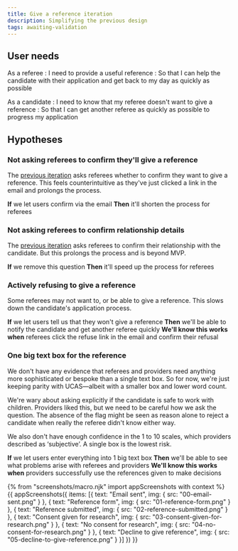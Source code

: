 ```yaml
---
title: Give a reference iteration
description: Simplifying the previous design
tags: awaiting-validation
---
```


## User needs

As a referee
: I need to provide a useful reference
: So that I can help the candidate with their application and get back to my day as quickly as possible

As a candidate
: I need to know that my referee doesn't want to give a reference
: So that I can get another referee as quickly as possible to progress my application

## Hypotheses

### Not asking referees to confirm they'll give a reference

The [previous iteration](/apply-for-teacher-training/give-a-reference) asks referees whether to confirm they want to give a reference. This feels counterintuitive as they've just clicked a link in the email and prolongs the process.

**If** we let users confirm via the email
**Then** it'll shorten the process for referees

### Not asking referees to confirm relationship details

The [previous iteration](/apply-for-teacher-training/give-a-reference) asks referees to confirm their relationship with the candidate. But this prolongs the process and is beyond MVP.

**If** we remove this question
**Then** it'll speed up the process for referees

### Actively refusing to give a reference

Some referees may not want to, or be able to give a reference. This slows down the candidate's application process.

**If** we let users tell us that they won't give a reference
**Then** we'll be able to notify the candidate and get another referee quickly
**We'll know this works when** referees click the refuse link in the email and confirm their refusal

### One big text box for the reference

We don't have any evidence that referees and providers need anything more sophisticated or bespoke than a single text box. So for now, we're just keeping parity with UCAS—albeit with a smaller box and lower word count.

We're wary about asking explicitly if the candidate is safe to work with children. Providers liked this, but we need to be careful how we ask the question. The absence of the flag might be seen as reason alone to reject a candidate when really the referee didn't know either way.

We also don't have enough confidence in the 1 to 10 scales, which providers described as ‘subjective’. A single box is the lowest risk.

**If** we let users enter everything into 1 big text box
**Then** we'll be able to see what problems arise with referees and providers
**We'll know this works when** providers successfully use the references given to make decisions

{% from "screenshots/macro.njk" import appScreenshots with context %}
{{ appScreenshots({
  items: [{
      text: "Email sent",
      img: { src: "00-email-sent.png" }
    }, {
      text: "Reference form",
      img: { src: "01-reference-form.png" }
    }, {
      text: "Reference submitted",
      img: { src: "02-reference-submitted.png" }
    }, {
      text: "Consent given for research",
      img: { src: "03-consent-given-for-research.png" }
    }, {
      text: "No consent for research",
      img: { src: "04-no-consent-for-research.png" }
    }, {
      text: "Decline to give reference",
      img: { src: "05-decline-to-give-reference.png" }
    }]
}) }}
